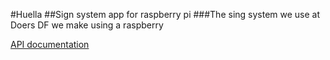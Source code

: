 #Huella
##Sign system app for raspberry pi
###The sing system we use at Doers DF we make using a raspberry

[API documentation](https://github.com/doersdf/Huella/blob/master/api/docs/Documentation.md)
  